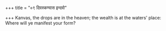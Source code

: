 +++
title = "०९ दिवस्कण्वास इन्दवो"

+++
Kanvas, the drops are in the heaven; the wealth is at the waters' place:  
     Where will ye manifest your form?